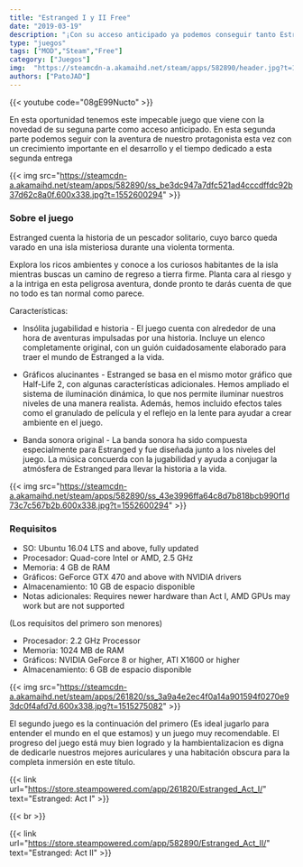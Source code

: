 ```yaml
---
title: "Estranged I y II Free"
date: "2019-03-19"
description: "¡Con su acceso anticipado ya podemos conseguir tanto Estranged Act I y Act II completamente GRATIS!"
type: "juegos"
tags: ["MOD","Steam","Free"]
category: ["Juegos"]
img:  "https://steamcdn-a.akamaihd.net/steam/apps/582890/header.jpg?t=1552600294"
authors: ["PatoJAD"]
---
```


{{< youtube code="08gE99Nucto" >}}

En esta oportunidad tenemos este impecable juego que viene con la novedad de su seguna parte como acceso anticipado. En esta segunda parte podemos seguir con la aventura de nuestro protagonista esta vez con un crecimiento importante en el desarrollo y el tiempo dedicado a esta segunda entrega

{{< img src="https://steamcdn-a.akamaihd.net/steam/apps/582890/ss_be3dc947a7dfc521ad4cccdffdc92b37d62c8a0f.600x338.jpg?t=1552600294" >}}

### Sobre el juego

Estranged cuenta la historia de un pescador solitario, cuyo barco queda varado en una isla misteriosa durante una violenta tormenta.

Explora los ricos ambientes y conoce a los curiosos habitantes de la isla mientras buscas un camino de regreso a tierra firme. Planta cara al riesgo y a la intriga en esta peligrosa aventura, donde pronto te darás cuenta de que no todo es tan normal como parece.

Características:

* Insólita jugabilidad e historia - El juego cuenta con alrededor de una hora de aventuras impulsadas por una historia. Incluye un elenco completamente original, con un guión cuidadosamente elaborado para traer el mundo de Estranged a la vida.

* Gráficos alucinantes - Estranged se basa en el mismo motor gráfico que Half-Life 2, con algunas características adicionales. Hemos ampliado el sistema de iluminación dinámica, lo que nos permite iluminar nuestros niveles de una manera realista. Además, hemos incluido efectos tales como el granulado de película y el reflejo en la lente para ayudar a crear ambiente en el juego.

* Banda sonora original - La banda sonora ha sido compuesta especialmente para Estranged y fue diseñada junto a los niveles del juego. La música concuerda con la jugabilidad y ayuda a conjugar la atmósfera de Estranged para llevar la historia a la vida.

{{< img src="https://steamcdn-a.akamaihd.net/steam/apps/582890/ss_43e3996ffa64c8d7b818bcb990f1d73c7c567b2b.600x338.jpg?t=1552600294" >}}

### Requisitos

* SO: Ubuntu 16.04 LTS and above, fully updated
* Procesador: Quad-core Intel or AMD, 2.5 GHz
* Memoria: 4 GB de RAM
* Gráficos: GeForce GTX 470 and above with NVIDIA drivers
* Almacenamiento: 10 GB de espacio disponible
* Notas adicionales: Requires newer hardware than Act I, AMD GPUs may work but are not supported

(Los requisitos del primero son menores)

* Procesador: 2.2 GHz Processor
* Memoria: 1024 MB de RAM
* Gráficos: NVIDIA GeForce 8 or higher, ATI X1600 or higher
* Almacenamiento: 6 GB de espacio disponible

{{< img src="https://steamcdn-a.akamaihd.net/steam/apps/261820/ss_3a9a4e2ec4f0a14a901594f0270e93dc0f4afd7d.600x338.jpg?t=1515275082" >}}

El segundo juego es la continuación del primero (Es ideal jugarlo para entender el mundo en el que estamos) y un juego muy recomendable. El progreso del juego está muy bien logrado y la hambientalizacion es digna de dedicarle nuestros mejores auriculares y una habitación obscura para la completa inmersión en este título.

{{< link url="https://store.steampowered.com/app/261820/Estranged_Act_I/" text="Estranged: Act I" >}}

{{< br >}}

{{< link url="https://store.steampowered.com/app/582890/Estranged_Act_II/" text="Estranged: Act II" >}}

